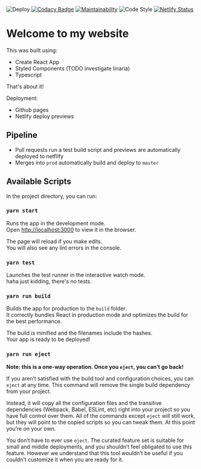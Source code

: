![Deploy](https://github.com/davidcsally/davidcsally.github.io/workflows/Deploy/badge.svg)
[![Codacy Badge](https://api.codacy.com/project/badge/Grade/74c97cdc34bb40b4bbec7055cbf9b617)](https://app.codacy.com/manual/davidcsally/davidcsally.github.io?utm_source=github.com&utm_medium=referral&utm_content=davidcsally/davidcsally.github.io&utm_campaign=Badge_Grade_Settings)
[![Maintainability](https://api.codeclimate.com/v1/badges/6ae8cf2b015816fb26a2/maintainability)](https://codeclimate.com/github/davidcsally/davidcsally.github.io/maintainability)
![Code Style](https://img.shields.io/badge/code%20style-airbnb-blue)
[![Netlify Status](https://api.netlify.com/api/v1/badges/6c6ea899-dafb-44c7-9249-818608c7623b/deploy-status)](https://app.netlify.com/sites/davidcsally/deploys)
# Welcome to my website

This was built using:
- Create React App
- Styled Components (TODO investigate linaria)
- Typescript

That's about it!

Deployment:
- Github pages
- Netlify deploy previews

## Pipeline
- Pull requests run a test build script and previews are automatically deployed to netflify
- Merges into `prod` automatically build and deploy to `master`

## Available Scripts

In the project directory, you can run:

### `yarn start`

Runs the app in the development mode.<br>
Open [http://localhost:3000](http://localhost:3000) to view it in the browser.

The page will reload if you make edits.<br>
You will also see any lint errors in the console.

### `yarn test`

Launches the test runner in the interactive watch mode.<br>
haha just kidding, there's no tests.

### `yarn run build`

Builds the app for production to the `build` folder.<br>
It correctly bundles React in production mode and optimizes the build for the best performance.

The build is minified and the filenames include the hashes.<br>
Your app is ready to be deployed!


### `yarn run eject`

**Note: this is a one-way operation. Once you `eject`, you can’t go back!**

If you aren’t satisfied with the build tool and configuration choices, you can `eject` at any time. This command will remove the single build dependency from your project.

Instead, it will copy all the configuration files and the transitive dependencies (Webpack, Babel, ESLint, etc) right into your project so you have full control over them. All of the commands except `eject` will still work, but they will point to the copied scripts so you can tweak them. At this point you’re on your own.

You don’t have to ever use `eject`. The curated feature set is suitable for small and middle deployments, and you shouldn’t feel obligated to use this feature. However we understand that this tool wouldn’t be useful if you couldn’t customize it when you are ready for it.
